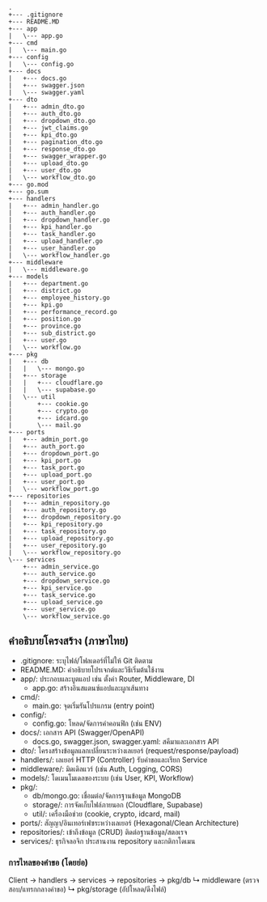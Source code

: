 ```text
.
+--- .gitignore
+--- README.MD
+--- app
|   \--- app.go
+--- cmd
|   \--- main.go
+--- config
|   \--- config.go
+--- docs
|   +--- docs.go
|   +--- swagger.json
|   \--- swagger.yaml
+--- dto
|   +--- admin_dto.go
|   +--- auth_dto.go
|   +--- dropdown_dto.go
|   +--- jwt_claims.go
|   +--- kpi_dto.go
|   +--- pagination_dto.go
|   +--- response_dto.go
|   +--- swagger_wrapper.go
|   +--- upload_dto.go
|   +--- user_dto.go
|   \--- workflow_dto.go
+--- go.mod
+--- go.sum
+--- handlers
|   +--- admin_handler.go
|   +--- auth_handler.go
|   +--- dropdown_handler.go
|   +--- kpi_handler.go
|   +--- task_handler.go
|   +--- upload_handler.go
|   +--- user_handler.go
|   \--- workflow_handler.go
+--- middleware
|   \--- middleware.go
+--- models
|   +--- department.go
|   +--- district.go
|   +--- employee_history.go
|   +--- kpi.go
|   +--- performance_record.go
|   +--- position.go
|   +--- province.go
|   +--- sub_district.go
|   +--- user.go
|   \--- workflow.go
+--- pkg
|   +--- db
|   |   \--- mongo.go
|   +--- storage
|   |   +--- cloudflare.go
|   |   \--- supabase.go
|   \--- util
|       +--- cookie.go
|       +--- crypto.go
|       +--- idcard.go
|       \--- mail.go
+--- ports
|   +--- admin_port.go
|   +--- auth_port.go
|   +--- dropdown_port.go
|   +--- kpi_port.go
|   +--- task_port.go
|   +--- upload_port.go
|   +--- user_port.go
|   \--- workflow_port.go
+--- repositories
|   +--- admin_repository.go
|   +--- auth_repository.go
|   +--- dropdown_repository.go
|   +--- kpi_repository.go
|   +--- task_repository.go
|   +--- upload_repository.go
|   +--- user_repository.go
|   \--- workflow_repository.go
\--- services
    +--- admin_service.go
    +--- auth_service.go
    +--- dropdown_service.go
    +--- kpi_service.go
    +--- task_service.go
    +--- upload_service.go
    +--- user_service.go
    \--- workflow_service.go
```

## คำอธิบายโครงสร้าง (ภาษาไทย)

- .gitignore: ระบุไฟล์/โฟลเดอร์ที่ไม่ให้ Git ติดตาม
- README.MD: คำอธิบายโปรเจกต์และวิธีเริ่มต้นใช้งาน
- app/: ประกอบและบูตแอป เช่น ตั้งค่า Router, Middleware, DI
  - app.go: สร้างอินสแตนซ์แอปและผูกเส้นทาง
- cmd/:
  - main.go: จุดเริ่มรันโปรแกรม (entry point)
- config/:
  - config.go: โหลด/จัดการค่าคอนฟิก (เช่น ENV)
- docs/: เอกสาร API (Swagger/OpenAPI)
  - docs.go, swagger.json, swagger.yaml: สคีมาและเอกสาร API
- dto/: โครงสร้างข้อมูลแลกเปลี่ยนระหว่างเลเยอร์ (request/response/payload)
- handlers/: เลเยอร์ HTTP (Controller) รับคำขอและเรียก Service
- middleware/: มิดเดิลแวร์ (เช่น Auth, Logging, CORS)
- models/: โดเมนโมเดลของระบบ (เช่น User, KPI, Workflow)
- pkg/:
  - db/mongo.go: เชื่อมต่อ/จัดการฐานข้อมูล MongoDB
  - storage/: การจัดเก็บไฟล์ภายนอก (Cloudflare, Supabase)
  - util/: เครื่องมือช่วย (cookie, crypto, idcard, mail)
- ports/: สัญญา/อินเทอร์เฟซระหว่างเลเยอร์ (Hexagonal/Clean Architecture)
- repositories/: เข้าถึงข้อมูล (CRUD) ติดต่อฐานข้อมูล/สตอเรจ
- services/: ธุรกิจลอจิก ประสานงาน repository และกติกาโดเมน

### การไหลของคำขอ (โดยย่อ)
Client → handlers → services → repositories → pkg/db
             ↳ middleware (ตรวจสอบ/แทรกกลางคำขอ)
             ↳ pkg/storage (อัปโหลด/ดึงไฟล์)